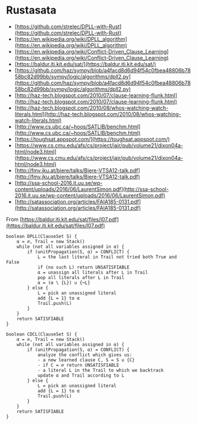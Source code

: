 # Rustasata

* [https://github.com/strelec/DPLL-with-Rust](https://github.com/strelec/DPLL-with-Rust)
* [https://en.wikipedia.org/wiki/DPLL_algorithm](https://en.wikipedia.org/wiki/DPLL_algorithm)
* [https://en.wikipedia.org/wiki/Conflict-Driven_Clause_Learning](https://en.wikipedia.org/wiki/Conflict-Driven_Clause_Learning)
* [https://baldur.iti.kit.edu/sat/](https://baldur.iti.kit.edu/sat/)
* [https://github.com/haz/sympy/blob/a4facd8d6d94f54c0fbea48806b7858bc82d99bb/sympy/logic/algorithms/dpll2.py](https://github.com/haz/sympy/blob/a4facd8d6d94f54c0fbea48806b7858bc82d99bb/sympy/logic/algorithms/dpll2.py)
* [http://haz-tech.blogspot.com/2010/07/clause-learning-flunk.html](http://haz-tech.blogspot.com/2010/07/clause-learning-flunk.html)
* [http://haz-tech.blogspot.com/2010/08/whos-watching-watch-literals.html](http://haz-tech.blogspot.com/2010/08/whos-watching-watch-literals.html)
* [http://www.cs.ubc.ca/~hoos/SATLIB/benchm.html](http://www.cs.ubc.ca/~hoos/SATLIB/benchm.html)
* [https://toughsat.appspot.com/](https://toughsat.appspot.com/)
* [https://www.cs.cmu.edu/afs/cs/project/jair/pub/volume21/dixon04a-html/node3.html](https://www.cs.cmu.edu/afs/cs/project/jair/pub/volume21/dixon04a-html/node3.html)
* [http://fmv.jku.at/biere/talks/Biere-VTSA12-talk.pdf](http://fmv.jku.at/biere/talks/Biere-VTSA12-talk.pdf)
* [http://ssa-school-2016.it.uu.se/wp-content/uploads/2016/06/LaurentSimon.pdf](http://ssa-school-2016.it.uu.se/wp-content/uploads/2016/06/LaurentSimon.pdf)
* [http://satassociation.org/articles/FAIA185-0131.pdf](http://satassociation.org/articles/FAIA185-0131.pdf)

From [https://baldur.iti.kit.edu/sat/files/l07.pdf](https://baldur.iti.kit.edu/sat/files/l07.pdf)

```
boolean DPLL(ClauseSet S) {
    α = ∅, Trail = new Stack()
    while (not all variables assigned in α) {
        if (unitPropagation(S, α) = CONFLICT) {
            L = the last literal in Trail not tried both True and False
            if (no such L) return UNSATISFIABLE
            α = unassign all literals after L in Trail
            pop all literals after L in Trail
            α = (α \ {L}) ∪ {¬L}
        } else {
            L = pick an unassigned literal
            add {L = 1} to α
            Trail.push(L)
        }
    }
    return SATISFIABLE
}

boolean CDCL(ClauseSet S) {
    α = ∅, Trail = new Stack()
    while (not all variables assigned in α) {
        if (unitPropagation(S, α) = CONFLICT) {
            analyze the conflict which gives us:
            - a new learned clause C, S = S ∪ {C}
            - if C = ∅ return UNSATISFIABLE
            - a literal L in the Trail to which we backtrack
            update α and Trail according to L
        } else {
            L = pick an unassigned literal
            add {L = 1} to α
            Trail.push(L)
        }
    }
    return SATISFIABLE
}
```